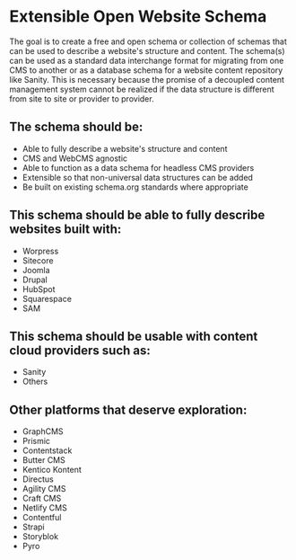 # Extensible Open Website Schema
The goal is to create a free and open schema or collection of schemas that can be used to describe a website's structure and content. The schema(s) can be used as a standard data interchange format for migrating from one CMS to another or as a database schema for a website content repository like Sanity. This is necessary because the promise of a decoupled content management system cannot be realized if the data structure is different from site to site or provider to provider.

## The schema should be:
* Able to fully describe a website's structure and content
* CMS and WebCMS agnostic
* Able to function as a data schema for headless CMS providers
* Extensible so that non-universal data structures can be added
* Be built on existing schema.org standards where appropriate

## This schema should be able to fully describe websites built with:
* Worpress
* Sitecore
* Joomla
* Drupal
* HubSpot
* Squarespace
* SAM

## This schema should be usable with content cloud providers such as:
* Sanity
* Others

## Other platforms that deserve exploration:
* GraphCMS
* Prismic
* Contentstack
* Butter CMS
* Kentico Kontent
* Directus
* Agility CMS
* Craft CMS
* Netlify CMS
* Contentful
* Strapi
* Storyblok
* Pyro
